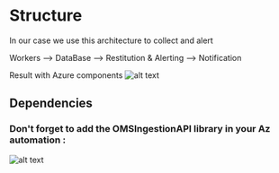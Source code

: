 # Structure
In our case we use this architecture to collect and alert

Workers --> DataBase --> Restitution & Alerting --> Notification

Result with Azure components
![alt text](https://ravindrajob.blob.core.windows.net/assets/diagram01.png)
## Dependencies

### Don't forget to add the OMSIngestionAPI library in your Az automation  : 
![alt text](https://ravindrajob.blob.core.windows.net/assets/LibrairyOMS.png)
